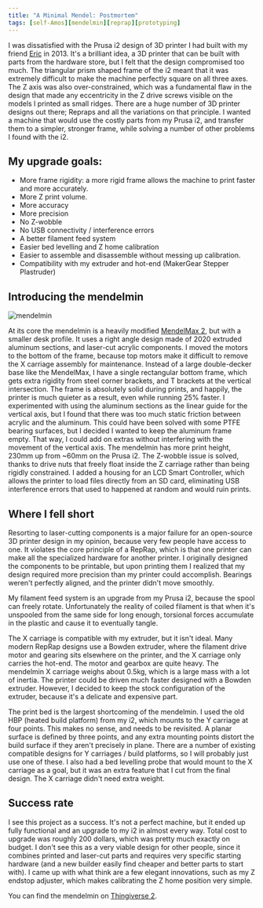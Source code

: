 ```yaml
---
title: "A Minimal Mendel: Postmortem"
tags: [self-Amos][mendelmin][reprap][prototyping]
---
```


I was dissatisfied with the Prusa i2 design of 3D printer I had built with my friend <a href="https://alloscomp.com/">Eric</a> in 2013. It's a brilliant idea, a 3D printer that can be built
with parts from the hardware store, but I felt that the design compromised too much. The triangular prism shaped frame of the i2 meant that it was extremely difficult to make the machine
perfectly square on all three axes. The Z axis was also over-constrained, which was a fundamental flaw in the design that made any eccentricity in the Z drive screws visible on the models
I printed as small ridges. There are a huge number of 3D printer designs out there; Repraps and all the variations on that principle. I wanted a machine that would use the costly parts from
my Prusa i2, and transfer them to a simpler, stronger frame, while solving a number of other problems I found with the i2.

## My upgrade goals:

- More frame rigidity: a more rigid frame allows the machine to print faster and more accurately.
- More Z print volume.
- More accuracy
- More precision
- No Z-wobble
- No USB connectivity / interference errors
- A better filament feed system
- Easier bed levelling and Z home calibration
- Easier to assemble and disassemble without messing up calibration.
- Compatibility with my extruder and hot-end (MakerGear Stepper Plastruder)

## Introducing the mendelmin

![mendelmin](http://i.imgur.com/d3KUIVZ.png)

At its core the mendelmin is a heavily modified <a href="http://reprap.org/wiki/MendelMax_2">MendelMax 2</a>, but with a smaller desk profile. It uses a right angle design made of 2020 extruded
aluminum sections, and laser-cut acrylic components. I moved the motors to the bottom of the frame, because top motors make it difficult to remove the X carriage assembly for maintenance.
Instead of a large double-decker base like the MendelMax, I have a single rectangular bottom frame, which gets extra rigidity from steel corner brackets, and T brackets at the vertical
intersection. The frame is absolutely solid during prints, and happily, the printer is much quieter as a result, even while running 25% faster. I experimented with using the aluminum sections
as the linear guide for the vertical axis, but I found that there was too much static friction between acrylic and the aluminum. This could have been solved with some PTFE bearing surfaces,
but I decided I wanted to keep the aluminum frame empty. That way, I could add on extras without interfering with the movement of the vertical axis.  The mendelmin has more print height,
230mm up from ~60mm on the Prusa i2. The Z-wobble issue is solved, thanks to drive nuts that freely float inside the Z carriage rather than being rigidly constrained. I added a housing for
an LCD Smart Controller, which allows the printer to load files directly from an SD card, eliminating USB interference errors that used to happened at random and would ruin prints.

## Where I fell short

Resorting to laser-cutting components is a major failure for an open-source 3D printer design in my opinion, because very few people have access to one. It violates the core principle of a RepRap, which
is that one printer can make all the specialized hardware for another printer. I originally designed the components to be printable, but upon printing them I realized that my design required more precision
than my printer could accomplish. Bearings weren't perfectly aligned, and the printer didn't move smoothly.

My filament feed system is an upgrade from my Prusa i2, because the spool can freely rotate. Unfortunately the reality of coiled filament is that when it's unspooled from the same side for long enough,
torsional forces accumulate in the plastic and cause it to eventually tangle.

The X carriage is compatible with my extruder, but it isn't ideal. Many modern RepRap designs use a Bowden extruder, where the filament drive motor and gearing sits elsewhere on the printer, and the X carriage
only carries the hot-end. The motor and gearbox are quite heavy. The mendelmin X carriage weighs about 0.5kg, which is a large mass with a lot of inertia. The printer could be driven much faster designed with a
Bowden extruder. However, I decided to keep the stock configuration of the extruder, because it's a delicate and expensive part.

The print bed is the largest shortcoming of the mendelmin. I used the old HBP (heated build platform) from my i2, which mounts to the Y carriage at four points. This makes no sense, and needs to be revisited. A planar
surface is defined by three points, and any extra mounting points distort the build surface if they aren't precisely in plane. There are a number of existing compatible designs for Y carriages / build platforms,
so I will probably just use one of these. I also had a bed levelling probe that would mount to the X carriage as a goal, but it was an extra feature that I cut from the final design. The X carriage didn't need extra weight.

## Success rate

I see this project as a success. It's not a perfect machine, but it ended up fully functional and an upgrade to my i2 in almost every way. Total cost to upgrade was roughly 200 dollars, which was pretty much exactly on budget.
I don't see this as a very viable design for other people, since it combines printed and laser-cut parts and requires very specific starting hardware (and a new builder easily find cheaper and better parts to start with).
I came up with what think are a few elegant innovations, such as my Z endstop adjuster, which makes calibrating the Z home position very simple. 

You can find the mendelmin on <a href="http://www.thingiverse.com/thing:185402">Thingiverse 2</a>.




